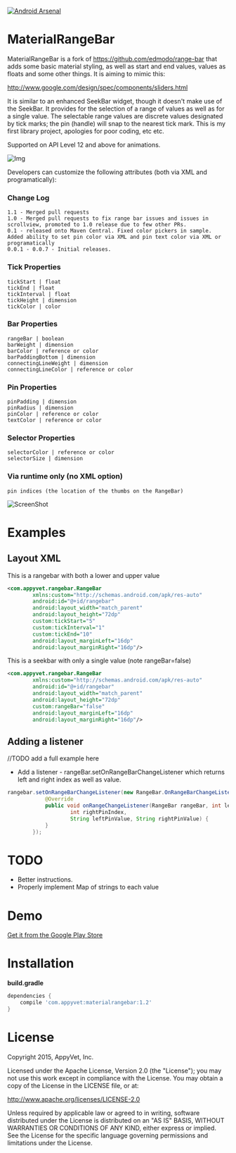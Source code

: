 [![Android Arsenal](https://img.shields.io/badge/Android%20Arsenal-MaterialRangeBar-brightgreen.svg?style=flat)](https://android-arsenal.com/details/1/1272)

MaterialRangeBar
=======
MaterialRangeBar is a fork of https://github.com/edmodo/range-bar that adds some basic material styling, as well as start and end values, values as floats and some other things. It is aiming to mimic this:

http://www.google.com/design/spec/components/sliders.html

It is similar to an enhanced SeekBar widget, though it doesn't make use of the SeekBar. It provides for the selection of a range of values as well as for a single value. The selectable range values are discrete values designated by tick marks; the pin (handle) will snap to the nearest tick mark. This is my first library project, apologies for poor coding, etc etc.

Supported on API Level 12 and above for animations.

![Img](https://github.com/oli107/material-range-bar/blob/master/Screenshots/pin%20expand.gif)

Developers can customize the following attributes (both via XML and programatically):

### Change Log
```
1.1 - Merged pull requests
1.0 - Merged pull requests to fix range bar issues and issues in scrollview, promoted to 1.0 release due to few other PRs.
0.1 - released onto Maven Central. Fixed color pickers in sample. Added ability to set pin color via XML and pin text color via XML or programatically
0.0.1 - 0.0.7 - Initial releases.
```

### Tick Properties
```
tickStart | float
tickEnd | float
tickInterval | float
tickHeight | dimension
tickColor | color
```

###  Bar Properties
```
rangeBar | boolean
barWeight | dimension
barColor | reference or color
barPaddingBottom | dimension
connectingLineWeight | dimension
connectingLineColor | reference or color
```

### Pin Properties
```
pinPadding | dimension
pinRadius | dimension
pinColor | reference or color
textColor | reference or color
```

### Selector Properties
```
selectorColor | reference or color
selectorSize | dimension
```

### Via runtime only (no XML option)
```
pin indices (the location of the thumbs on the RangeBar)
```

![ScreenShot](https://github.com/oli107/material-range-bar/blob/master/Screenshots/screenshot.png)


Examples
=======

## Layout XML

This is a rangebar with both a lower and upper value
```xml
<com.appyvet.rangebar.RangeBar
        xmlns:custom="http://schemas.android.com/apk/res-auto"
        android:id="@+id/rangebar"
        android:layout_width="match_parent"
        android:layout_height="72dp"
        custom:tickStart="5"
        custom:tickInterval="1"
        custom:tickEnd="10"
        android:layout_marginLeft="16dp"
        android:layout_marginRight="16dp"/>
```

This is a seekbar with only a single value (note rangeBar=false)
```xml
<com.appyvet.rangebar.RangeBar
        xmlns:custom="http://schemas.android.com/apk/res-auto"
        android:id="@+id/rangebar"
        android:layout_width="match_parent"
        android:layout_height="72dp"
        custom:rangeBar="false"
        android:layout_marginLeft="16dp"
        android:layout_marginRight="16dp"/>
```

## Adding a listener
//TODO add a full example here
- Add a listener - rangeBar.setOnRangeBarChangeListener which returns left and right index as well as value.
```java
rangebar.setOnRangeBarChangeListener(new RangeBar.OnRangeBarChangeListener() {
            @Override
            public void onRangeChangeListener(RangeBar rangeBar, int leftPinIndex,
                    int rightPinIndex,
                    String leftPinValue, String rightPinValue) {
            }
        });
```
TODO
=======
- Better instructions.
- Properly implement Map of strings to each value

Demo
=======
[Get it from the Google Play Store](https://play.google.com/store/apps/details?id=com.appyvet.rangebarsample)


Installation
=======

**build.gradle**

```groovy
dependencies {
    compile 'com.appyvet:materialrangebar:1.2'
}
```

License
=======
Copyright 2015, AppyVet, Inc.

Licensed under the Apache License, Version 2.0 (the "License"); you may not use this work except in compliance with the License.
You may obtain a copy of the License in the LICENSE file, or at:

http://www.apache.org/licenses/LICENSE-2.0

Unless required by applicable law or agreed to in writing, software distributed under the License is distributed on an "AS IS" BASIS, WITHOUT WARRANTIES OR CONDITIONS OF ANY KIND, either express or implied. See the License for the specific language governing permissions and limitations under the License.

